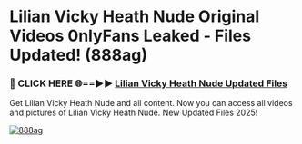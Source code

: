 # Lilian Vicky Heath Nude Original Videos 0nlyFans Leaked - Files Updated! (888ag)

<h3>🔴 CLICK HERE 🌐==►► <a href="https://tinyurl.com/5h6xmrr3" rel="nofollow">Lilian Vicky Heath Nude Updated Files</a></h3>

Get Lilian Vicky Heath Nude and all content. Now you can access all videos and pictures of Lilian Vicky Heath Nude. New Updated Files 2025!

[![888ag](https://i.imgur.com/KVD873Z.gif)](https://tinyurl.com/5h6xmrr3)
